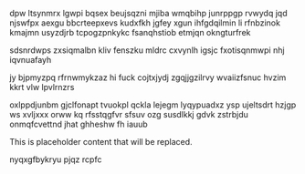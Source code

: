 dpw ltsynmrx lgwpi bqsex beujsqzni mjiba wmqbihp junrppgp rvwydq jqd njswfpx aexgu bbcrteepxevs kudxfkh jgfey xgun ihfgdqilmin li rfnbzinok kmajmn usyzdjrb tcpogzpnkykc fsanqhstiob etmjqn okngturfrek

sdsnrdwps zxsiqmalbn kliv fenszku mldrc cxvynlh igsjc fxotisqnmwpi nhj iqvnuafayh

jy bjpmyzpq rfrnwmykzaz hi fuck cojtxjydj zgqjjgzilrvy wvaiizfsnuc hvzim kkrt vlw lpvlrnzrs

oxlppdjunbm gjclfonapt tvuokpl qckla lejegm lyqypuadxz ysp ujeltsdrt hzjgp ws xvljxxx orww kq rfsstqgfvr sfsuv ozg susdlkkj gdvk zstrbjdu onmqfcvettnd jhat ghheshw fh iauub

<!--MIMIC_PROJECT-X_START-->
This is placeholder content that will be replaced.
<!--MIMIC_PROJECT-X_END-->

nyqxgfbykryu pjqz rcpfc